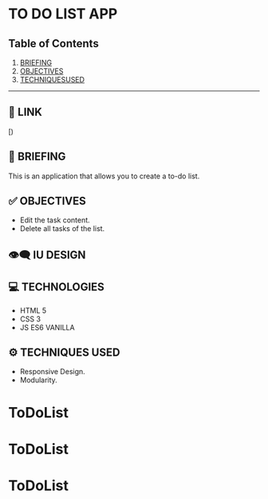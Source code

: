 
TO DO LIST APP
============

## Table of Contents
1. [BRIEFING](#BRIEFING)
2. [OBJECTIVES](#OBJECTIVES)
3. [TECHNIQUESUSED](#TECHNIQUESUSED)


***

## 🔗 LINK

[)


## 📄 BRIEFING 
This is an application that allows you to create a to-do list.

## ✅ OBJECTIVES
- Edit the task content.
- Delete all tasks of the list.

## 👁️‍🗨️ IU DESIGN


## 💻 TECHNOLOGIES
- HTML 5
- CSS 3
- JS ES6  VANILLA


## ⚙️ TECHNIQUES USED
- Responsive Design.
- Modularity.






# ToDoList
# ToDoList
# ToDoList

